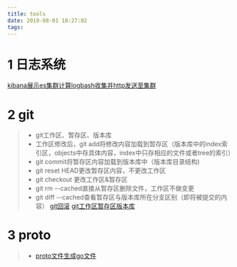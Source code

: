 ```yaml
---
title: tools
date: 2019-08-01 18:27:02
tags:
---
```


1 日志系统
===

[kibana展示es集群计算logbash收集并http发送至集群](https://blog.csdn.net/vic_qxz/article/details/80941015)

2 git
===
>- git工作区、暂存区、版本库
>- 工作区修改后，git add将修改内容加载到暂存区（版本库中的index索引区，objects中存具体内容，index中只存相应的文件或者tree的索引）
>- git commit将暂存区内容加载到版本库中（版本库目录结构)
>- git reset HEAD更改暂存区内容，不更改工作区
>- git checkout 更改工作区&暂存区
>- git rm --cached直接从暂存区删除文件，工作区不做变更
>- git diff --cached查看暂存区与版本库所在分支区别（即将被提交的内容）
[git回滚](https://segmentfault.com/a/1190000015792394)
[git工作区暂存区版本库](https://www.runoob.com/git/git-workspace-index-repo.html)

3 proto
===
>- [proto文件生成go文件](https://www.jianshu.com/p/b78478c1710b)